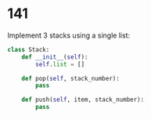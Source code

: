[_metadata_:difficulty]:-  "Hard"
[_metadata_:asker]:-       "Microsoft"
[_metadata_:tags]:-        "stack"

# 141

Implement 3 stacks using a single list:

```python
class Stack:
    def __init__(self):
        self.list = []

    def pop(self, stack_number):
        pass

    def push(self, item, stack_number):
        pass
```